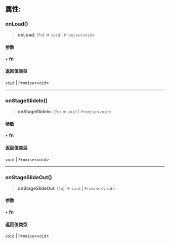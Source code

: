 #

## 属性:

### onLoad()

> **onLoad**: (`fn`) => `void` \| `Promise`\<`void`\>

#### 参数

• **fn**

#### 返回值类型

`void` \| `Promise`\<`void`\>

---

### onStageSlideIn()

> **onStageSlideIn**: (`fn`) => `void` \| `Promise`\<`void`\>

#### 参数

• **fn**

#### 返回值类型

`void` \| `Promise`\<`void`\>

---

### onStageSlideOut()

> **onStageSlideOut**: (`fn`) => `void` \| `Promise`\<`void`\>

#### 参数

• **fn**

#### 返回值类型

`void` \| `Promise`\<`void`\>
